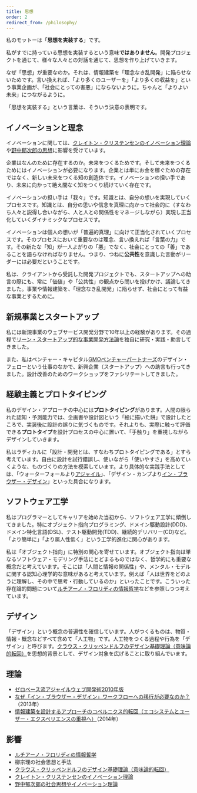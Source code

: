```yaml
---
title: 思想
order: 2
redirect_from: /philosophy/
---
```


私のモットーは「**思想を実装する**」です。

私がすでに持っている思想を実装するという意味**ではありません**。開発プロジェクトを通じて、様々な人々との対話を通じて、思想を作り上げていきます。

なぜ「思想」が重要なのか。それは、情報建築を「理念なき乱開発」に陥らせないためです。言い換えれば、「より多くのユーザーを」「より多くの収益を」という事業企画が、「社会にとっての害悪」にならないように。ちゃんと「よりよい未来」につながるように。

「思想を実装する」という言葉は、そういう決意の表明です。

## イノベーションと理念

イノベーションに関しては、[クレイトン・クリステンセンのイノベーション理論](http://zerobase.jp/blog/2010/06/post_83.html)や[野中郁次郎の思想](http://globis.jp/1917)に影響を受けています。

企業はなんのために存在するのか。未来をつくるためです。そして未来をつくるためにはイノベーションが必要になります。企業とは単にお金を稼ぐための存在ではなく、新しい未来をつくる知の創造体です。イノベーションの担い手であり、未来に向かって絶え間なく知をつくり続けていく存在です。

イノベーションの担い手は「我々」です。知識とは、自分の想いを実現していくプロセスです。知識とは、自分の思いや信念を真理に向かって社会的に（すなわち人々と説得し合いながら、人と人との関係性をマネージしながら）実現し正当化していくダイナミックなプロセスです。

イノベーションは個人の想いが「普遍的真理」に向けて正当化されていくプロセスです。そのプロセスにおいて重要なのは理念、言い換えれば「言葉の力」です。その新たな「知」が一人よがりの「悪」でなく、社会にとっての「善」であることを語らなければなりません。つまり、つねに**公共性**を意識した言動がリーダーには必要だということです。

私は、クライアントから受託した開発プロジェクトでも、スタートアップへの助言の際にも、常に「価値」や「公共性」の観点から問いを投げかけ、議論してきました。事業や情報建築を、「理念なき乱開発」に陥らせず、社会にとって有益な事業とするために。

## 新規事業とスタートアップ

私には新規事業のウェブサービス開発分野で10年以上の経験があります。その過程で[リーン・スタートアップ的な事業開発方法論](http://zerobase.jp/blog/2009/01/web1.html)を独自に研究・実践・助言してきました。

また、私はベンチャー・キャピタル[GMOベンチャーパートナーズ](http://www.gmo-vp.com)のデザイン・フェローという仕事のなかで、新興企業（スタートアップ）への助言も行ってきました。設計改善のためのワークショップをファシリテートしてきました。

## 経験主義とプロトタイピング

私のデザイン・アプローチの中心には**プロトタイピング**があります。人間の限られた認知・予測能力では、企画書や設計図という「絵に描いた餅」で設計したところで、実装後に設計の誤りに気づくものです。それよりも、実際に触って評価できる**プロトタイプ**を設計プロセスの中心に置いて、「手触り」を重視しながらデザインしていきます。

私はラディカルに「設計・開発とは、すなわちプロトタイピングである」とすら考えています。自由に設計を試行錯誤し、使いながら「使いやすさ」を高めていくような、ものづくりの方法を模索しています。より具体的な実践手法としては、「ウォーターフォールより[アジャイル](/blog/agile-development/)」、「デザイン・カンプより[イン・ブラウザー・デザイン](/blog/in_browser/)」といった具合になります。

## ソフトウェア工学

私はプログラマーとしてキャリアを始めた当初から、ソフトウェア工学に傾倒してきました。特にオブジェクト指向プログラミング、ドメイン駆動設計(DDD)、ドメイン特化言語(DSL)、テスト駆動開発(TDD)、継続的デリバリー(CD)など。「より簡単に」「より属人性低く」という工学的進化に関心があります。

私は「オブジェクト指向」に特別の関心を寄せています。オブジェクト指向は単なるソフトウェア・モデリング手法にとどまるものではなく、哲学的にも重要な概念だと考えています。そこには「人間と情報の関係性」や、メンタル・モデルに関する認知心理学的な意味があると考えています。例えば「人は世界をどのように理解し、その中で思考・行動しているのか」といったことです。こういった存在論的問題について[ルチアーノ・フロリディの情報哲学](/blog/luciano-floridi-study-2013-08-20/)などを参照しつつ考えています。

## デザイン

「デザイン」という概念の普遍性を確信しています。人がつくるものは、物質・情報・概念などすべて含めて「人工物」です。人工物をつくる過程や行為を「デザイン」と呼びます。[クラウス・クリッペンドルフのデザイン基礎理論（意味論的転回）](/blog/semantic-turn/)を思想的背景として、デザイン対象を広げることに取り組んでいます。

## 理論

- [ゼロベース流アジャイルウェブ開発術2010年版](/blog/agile-development/)
- [なぜ「イン・ブラウザー・デザイン」ワークフローへの移行が必要なのか？](/blog/in_browser/)（2013年）
- [情報建築を設計するアプローチのコペルニクス的転回（エコシステムとユーザー・エクスペリエンスの重視へ）](/blog/copernican-turn-on-information-architecture/)（2014年）

## 影響

- [ルチアーノ・フロリディの情報哲学](/blog/luciano-floridi-study-2013-08-20/)
- 柳宗理の社会思想と手法
- [クラウス・クリッペンドルフのデザイン基礎理論（意味論的転回）](/blog/semantic-turn/)
- [クレイトン・クリステンセンのイノベーション理論](http://zerobase.jp/blog/2010/06/post_83.html)
- [野中郁次郎の社会思想やイノベーション理論](http://globis.jp/1917)
